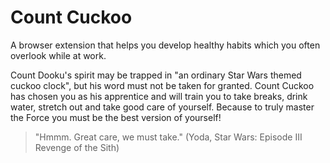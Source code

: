 # Count Cuckoo

A browser extension that helps you develop healthy habits which you often overlook while at work.

Count Dooku's spirit may be trapped in "an ordinary Star Wars themed cuckoo clock", but his word must not be taken for granted. Count Cuckoo has chosen you as his apprentice and will train you to take breaks, drink water, stretch out and take good care of yourself. Because to truly master the Force you must be the best version of yourself!

> "Hmmm. Great care, we must take." (Yoda, Star Wars: Episode III Revenge of the Sith)
